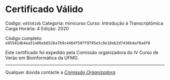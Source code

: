 # Certificado Válido

Código: `e85581db`
Categoria: minicurso
Curso: Introdução à Transcriptômica
Carga Horária: 4
Edição: 2020


Código completo: `e85581db4ea51a0beb6526a7b9c446df507f9795e5c8e18eb2d7436b4af0a8f8`


Este certificado foi expedido pela Comissão organizadora do IV Curso de Verão em Bioinformática da UFMG.

----

Qualquer dúvida contacte a [_Comissão Organizadora_](<mailto:cursobioinfoufmg@gmail.com$subject=[Certificados]>)

